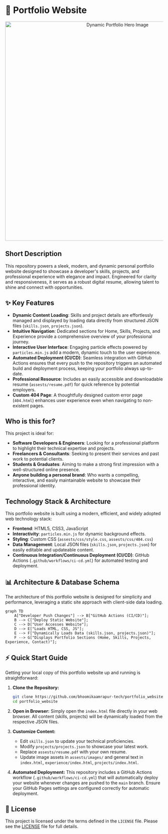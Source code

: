 # 🚀 Portfolio Website

<p align="center"><img src="./assests/images/hero.gif" alt="Dynamic Portfolio Hero Image" width="700"></p>

## Short Description

This repository powers a sleek, modern, and dynamic personal portfolio website designed to showcase a developer's skills, projects, and professional experience with elegance and impact. Engineered for clarity and responsiveness, it serves as a robust digital resume, allowing talent to shine and connect with opportunities.

## ✨ Key Features

*   **Dynamic Content Loading**: Skills and project details are effortlessly managed and displayed by loading data directly from structured JSON files (`skills.json`, `projects.json`).
*   **Intuitive Navigation**: Dedicated sections for Home, Skills, Projects, and Experience provide a comprehensive overview of your professional journey.
*   **Interactive User Interface**: Engaging particle effects powered by `particles.min.js` add a modern, dynamic touch to the user experience.
*   **Automated Deployment (CI/CD)**: Seamless integration with GitHub Actions ensures that every push to the repository triggers an automated build and deployment process, keeping your portfolio always up-to-date.
*   **Professional Resource**: Includes an easily accessible and downloadable resume (`assests/resume.pdf`) for quick reference by potential employers.
*   **Custom 404 Page**: A thoughtfully designed custom error page (`404.html`) enhances user experience even when navigating to non-existent pages.

## Who is this for?

This project is ideal for:

*   **Software Developers & Engineers**: Looking for a professional platform to highlight their technical expertise and projects.
*   **Freelancers & Consultants**: Seeking to present their services and past work to potential clients.
*   **Students & Graduates**: Aiming to make a strong first impression with a well-structured online presence.
*   **Anyone building a personal brand**: Who wants a compelling, interactive, and easily maintainable website to showcase their professional identity.

## Technology Stack & Architecture

This portfolio website is built using a modern, efficient, and widely adopted web technology stack:

*   **Frontend**: HTML5, CSS3, JavaScript
*   **Interactivity**: `particles.min.js` for dynamic background effects.
*   **Styling**: Custom CSS (`assests/css/style.css`, `assests/css/404.css`)
*   **Data Management**: Local JSON files (`skills.json`, `projects.json`) for easily editable and updateable content.
*   **Continuous Integration/Continuous Deployment (CI/CD)**: GitHub Actions (`.github/workflows/ci-cd.yml`) for automated testing and deployment.

## 📊 Architecture & Database Schema

The architecture of this portfolio website is designed for simplicity and performance, leveraging a static site approach with client-side data loading.

```mermaid
graph TD
    A["Developer Push Changes"] --> B["GitHub Actions (CI/CD)"];
    B --> C["Deploy Static Website"];
    C --> D["User Accesses Website"];
    D --> E["Loads HTML, CSS, JS"];
    E --> F["Dynamically Loads Data (skills.json, projects.json)"];
    F --> G["Displays Portfolio Sections (Home, Skills, Projects, Experience, Contact)"];
```

## ⚡ Quick Start Guide

Getting your local copy of this portfolio website up and running is straightforward:

1.  **Clone the Repository:**
    ```bash
    git clone https://github.com/bhoomikaamrapur-tech/portfolio_website.git
    cd portfolio_website
    ```

2.  **Open in Browser:**
    Simply open the `index.html` file directly in your web browser. All content (skills, projects) will be dynamically loaded from the respective JSON files.

3.  **Customize Content:**
    *   Edit `skills.json` to update your technical proficiencies.
    *   Modify `projects/projects.json` to showcase your latest work.
    *   Replace `assests/resume.pdf` with your own resume.
    *   Update image assets in `assests/images/` and general text in `index.html`, `experience/index.html`, `projects/index.html`.

4.  **Automated Deployment:**
    This repository includes a GitHub Actions workflow (`.github/workflows/ci-cd.yml`) that will automatically deploy your website whenever changes are pushed to the `main` branch. Ensure your GitHub Pages settings are configured correctly for automatic deployment.

## 📜 License

This project is licensed under the terms defined in the `LICENSE` file. Please see the [LICENSE](LICENSE) file for full details.